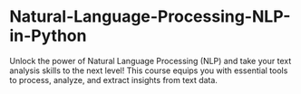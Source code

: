 # Natural-Language-Processing-NLP-in-Python
Unlock the power of Natural Language Processing (NLP) and take your text analysis skills to the next level! This course equips you with essential tools to process, analyze, and extract insights from text data.
